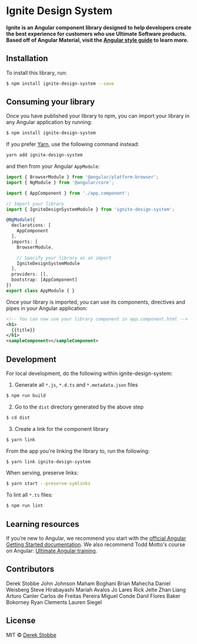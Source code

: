 # Ignite Design System

#### Ignite is an Angular component library designed to help developers create the best experience for customers who use Ultimate Software products. Based off of Angular Material, visit the [Angular style guide](https://angularjs.com) to learn more.

## Installation

To install this library, run:

```bash
$ npm install ignite-design-system --save
```

## Consuming your library

Once you have published your library to npm, you can import your library in any Angular application by running:

```bash
$ npm install ignite-design-system
```

If you prefer [Yarn](https://yarnpkg.com/en/), use the following command instead:

```bash
yarn add ignite-design-system
```



and then from your Angular `AppModule`:

```typescript
import { BrowserModule } from '@angular/platform-browser';
import { NgModule } from '@angular/core';

import { AppComponent } from './app.component';

// Import your library
import { IgniteDesignSystemModule } from 'ignite-design-system';

@NgModule({
  declarations: [
    AppComponent
  ],
  imports: [
    BrowserModule,

    // Specify your library as an import
    IgniteDesignSystemModule
  ],
  providers: [],
  bootstrap: [AppComponent]
})
export class AppModule { }
```

Once your library is imported, you can use its components, directives and pipes in your Angular application:

```xml
<!-- You can now use your library component in app.component.html -->
<h1>
  {{title}}
</h1>
<sampleComponent></sampleComponent>
```

## Development

For local development, do the following within ignite-design-system:

1. Generate all `*.js`, `*.d.ts` and `*.metadata.json` files

```bash
$ npm run build
```

2. Go to the `dist` directory generated by the above step

```bash
$ cd dist
```

3. Create a link for the component library

```bash
$ yarn link
```

From the app you're linking the library to, run the following:

```bash
$ yarn link ignite-design-system
```

When serving, preserve links:

```bash
$ yarn start --preserve-symlinks
```

To lint all `*.ts` files:

```bash
$ npm run lint
```

## Learning resources

If you’re new to Angular, we recommend you start with the [official Angular Getting Started documentation](https://angular.io/guide/quickstart). We also recommend Todd Motto's course on Angular: [Ultimate Angular training](https://ultimateangular.com/).


## Contributors

Derek Stobbe
John Johnson
Maham Boghani
Brian Mahecha
Daniel Weisberg
Steve Hirabayashi
Mariah Avalos
Jo Lares
Rick Jelte
Zhan Liang
Arturo Canler
Carlos de Freitas Pereira
Miguel Conde
Danil Flores
Baker Bokorney
Ryan Clements
Lauren Siegel


## License

MIT © [Derek Stobbe](mailto:derek_stobbe@ultimatesoftware.com)
